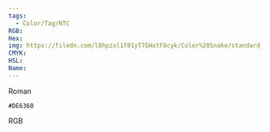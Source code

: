 ```yaml
---
tags:
  - Color/Tag/NTC
RGB:
Hex:
img: https://filedn.com/l0hpzxl1f01yT7GHxtF8cyk/Color%20Snake/standard_csv_to_svg//DE6360.svg
CMYK:
HSL:
Name:
---
```

Roman
```palette
#DE6360
```
RGB
